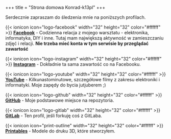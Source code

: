 +++
title = "Strona domowa Konrad-k13pl"
+++

Serdecznie zapraszam do śledzenia mnie na poniższych profilach.

{{< ionicon icon="logo-facebook" width="32" height="32" color="#ffffff" >}} [**Facebook**](https://www.facebook.com/konradk13pl) - Codzienna relacja z mojego warsztatu - elektronika, informatyka, DIY i inne. Tutaj mam największą aktywność w zamieszczaniu zdjęć i relacji. **Nie trzeba mieć konta w tym serwisie by przeglądać zawartość**

{{< ionicon icon="logo-instagram" width="32" height="32" color="#ffffff" >}} [**Instagram**](https://www.instagram.com/konradk13pl/) - Dokładnie ta sama zawartość co na Facebooku.

{{< ionicon icon="logo-youtube" width="32" height="32" color="#ffffff" >}} [**YouTube**](https://www.youtube.com/@konradk13pl) - Kilkunastominutowe, szczegółowe filmy z zakresu elektroniki i informatyki. Moje zapędy do bycia jutjuberem ;)

{{< ionicon icon="logo-github" width="32" height="32" color="#ffffff" >}} [**GitHub**](https://github.com/webs1821) - Moje podstawowe miejsce na repozytoria.

{{< ionicon icon="logo-gitlab" width="32" height="32" color="#ffffff" >}} [**GitLab**](https://gitlab.com/webs1821) - Ten profil, jeśli forkuję coś z GitLaba.

{{< ionicon icon="print-outline" width="32" height="32" color="#ffffff" >}} [**Printables**](https://www.printables.com/@Konradk13pl_1676280) - Modele do druku 3D, które stworzyłem.

